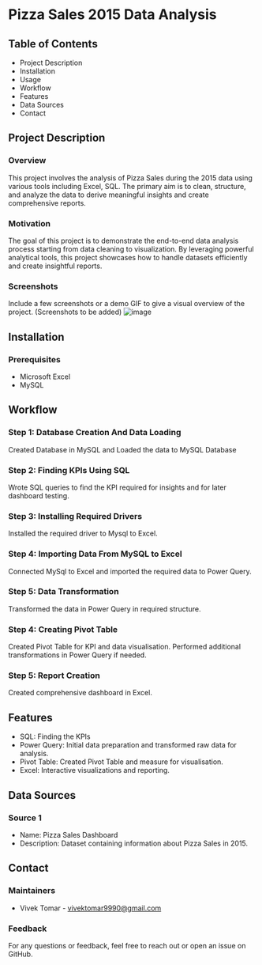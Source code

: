 # Pizza Sales 2015 Data Analysis

## Table of Contents
* Project Description
* Installation
* Usage
* Workflow
* Features
* Data Sources
* Contact

## Project Description
### Overview
This project involves the analysis of Pizza Sales during the 2015 data using various tools including Excel, SQL. The primary aim is to clean, structure, and analyze the data to derive meaningful insights and create comprehensive reports.

### Motivation
The goal of this project is to demonstrate the end-to-end data analysis process starting from data cleaning to visualization. By leveraging powerful analytical tools, this project showcases how to handle datasets efficiently and create insightful reports.

### Screenshots
Include a few screenshots or a demo GIF to give a visual overview of the project. (Screenshots to be added)
![image](https://github.com/user-attachments/assets/8e0baf43-f585-4efd-bc17-88ac90e6ff91)

## Installation
### Prerequisites
* Microsoft Excel
* MySQL

## Workflow
### Step 1: Database Creation And Data Loading
Created Database in MySQL and Loaded the data to MySQL Database 
### Step 2: Finding KPIs Using SQL
Wrote SQL queries to find the KPI required for insights and for later dashboard testing. 
### Step 3: Installing Required Drivers 
Installed the required driver to Mysql to Excel.
### Step 4: Importing Data From MySQL to Excel
Connected MySql to Excel and imported the required data to Power Query.
### Step 5: Data Transformation
Transformed the data in Power Query in required structure.
### Step 4: Creating Pivot Table 
Created Pivot Table for KPI and data visualisation.
Performed additional transformations in Power Query if needed.
### Step 5: Report Creation
Created comprehensive dashboard in Excel.

## Features
* SQL: Finding the KPIs
* Power Query: Initial data preparation and transformed raw data for analysis.
* Pivot Table: Created Pivot Table and measure for visualisation.
* Excel: Interactive visualizations and reporting.
  
## Data Sources
### Source 1
* Name: Pizza Sales Dashboard
* Description: Dataset containing information about Pizza Sales in 2015.

## Contact
### Maintainers
* Vivek Tomar - vivektomar9990@gmail.com
### Feedback
For any questions or feedback, feel free to reach out or open an issue on GitHub.
